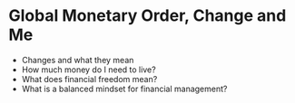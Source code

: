 # Global Monetary Order, Change and Me



* Changes and what they mean
* How much money do I need to live?
* What does financial freedom mean?
* What is a balanced mindset for financial management?
